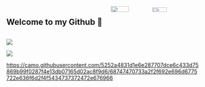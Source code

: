 <div style="display: flex; flex-wrap: wrap; justify-content: space-between;">
  <h2>Welcome to my Github 👋</h2>
  <div style="width: 46%;">
    <img width="45%" src="https://github-readme-stats.vercel.app/api?username=SecHex&show_icons=true&theme=dark" />
    <img width="40%" src="https://github-readme-stats.vercel.app/api/top-langs/?username=SecHex&theme=dark&layout=compact" />
  </div>
</div>                    


  [![](https://dcbadge.vercel.app/api/server/rWSAAwZNUG?theme=gray)]([https://discord.gg/rWSAAwZNUG](https://discord.gg/swEZPdcMNu)?theme=gray)    

                       

![](https://komarev.com/ghpvc/?username=SecHex&color=grey)

https://camo.githubusercontent.com/5252a4831d1e6e287707dce6c433d75869b99f0287f4e13db07165d02ac8f9d6/68747470733a2f2f692e696d6775722e636f6d2f4f5434737372472e676966








